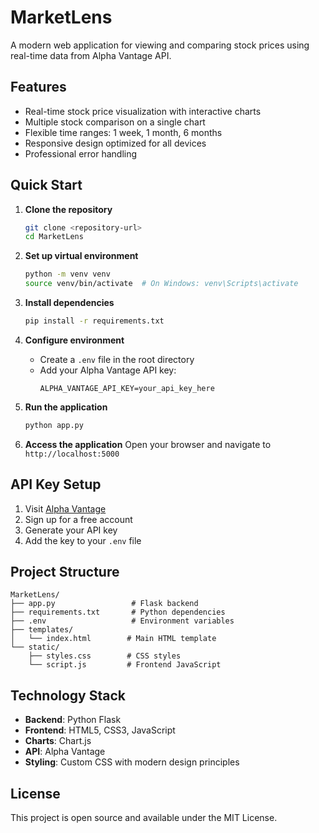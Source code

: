 # MarketLens

A modern web application for viewing and comparing stock prices using real-time data from Alpha Vantage API.

## Features

- Real-time stock price visualization with interactive charts
- Multiple stock comparison on a single chart
- Flexible time ranges: 1 week, 1 month, 6 months
- Responsive design optimized for all devices
- Professional error handling

## Quick Start

1. **Clone the repository**
   ```bash
   git clone <repository-url>
   cd MarketLens
   ```

2. **Set up virtual environment**
   ```bash
   python -m venv venv
   source venv/bin/activate  # On Windows: venv\Scripts\activate
   ```

3. **Install dependencies**
   ```bash
   pip install -r requirements.txt
   ```

4. **Configure environment**
   - Create a `.env` file in the root directory
   - Add your Alpha Vantage API key:
     ```
     ALPHA_VANTAGE_API_KEY=your_api_key_here
     ```

5. **Run the application**
   ```bash
   python app.py
   ```

6. **Access the application**
   Open your browser and navigate to `http://localhost:5000`

## API Key Setup

1. Visit [Alpha Vantage](https://www.alphavantage.co/support/#api-key)
2. Sign up for a free account
3. Generate your API key
4. Add the key to your `.env` file

## Project Structure

```
MarketLens/
├── app.py                 # Flask backend
├── requirements.txt       # Python dependencies
├── .env                   # Environment variables
├── templates/
│   └── index.html        # Main HTML template
└── static/
    ├── styles.css        # CSS styles
    └── script.js         # Frontend JavaScript
```


## Technology Stack

- **Backend**: Python Flask
- **Frontend**: HTML5, CSS3, JavaScript
- **Charts**: Chart.js
- **API**: Alpha Vantage
- **Styling**: Custom CSS with modern design principles

## License

This project is open source and available under the MIT License.